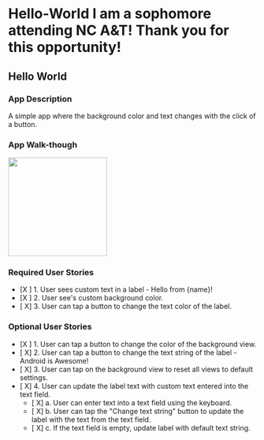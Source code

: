 # Hello-World I am a sophomore attending NC A&T! Thank you for this opportunity! 
## Hello World 

### App Description
 A simple app where the background color and text changes with the click of a button. 

### App Walk-though


<img src="http://g.recordit.co/qnyLD6QSMQ.gif" width=200><br>



### Required User Stories
- [X ] 1. User sees custom text in a label - Hello from {name}!
- [X ] 2. User see's custom background color.
- [ X] 3. User can tap a button to change the text color of the label.

### Optional User Stories
- [X ] 1. User can tap a button to change the color of the background view.  
- [ X] 2. User can tap a button to change the text string of the label - Android is Awesome!  
- [ X] 3. User can tap on the background view to reset all views to default settings.  
- [ X] 4. User can update the label text with custom text entered into the text field.  
   - [ X] a. User can enter text into a text field using the keyboard.  
   - [ X] b. User can tap the "Change text string" button to update the label with the text from the text field.  
   - [ X] c. If the text field is empty, update label with default text string.  
